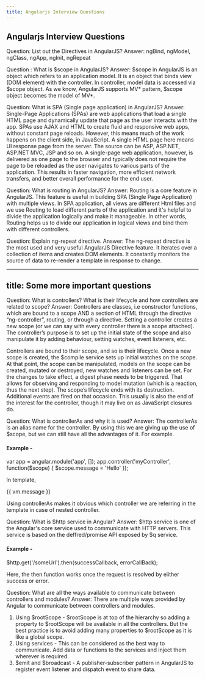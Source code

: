 ```yaml
---
title: Angularjs Interview Questions
---
```

## Angularjs Interview Questions

Question: List out the Directives in AngularJS?
Answer: ngBind, ngModel, ngClass, ngApp, ngInit, ngRepeat

Question : What is $scope in AngularJS?
Answer: $scope in AngularJS is an object which refers to an application model. It is an object that binds view (DOM element) with the controller. In controller, model data is accessed via $scope object. As we know, AngularJS supports MV* pattern, $scope object becomes the model of MV*. 

Question: What is SPA (Single page application) in AngularJS?
Answer: Single-Page Applications (SPAs) are web applications that load a single HTML page and dynamically update that page as the user interacts with the app. SPAs use AJAX and HTML to create fluid and responsive web apps, without constant page reloads. However, this means much of the work happens on the client side, in JavaScript.
A single HTML page here means UI response page from the server. The source can be ASP, ASP.NET, ASP.NET MVC, JSP and so on.
A single-page web application, however, is delivered as one page to the browser and typically does not require the page to be reloaded as the user navigates to various parts of the application. This results in faster navigation, more efficient network transfers, and better overall performance for the end user.

Question: What is routing in AngularJS?
Answer: Routing is a core feature in AngularJS. This feature is useful in building SPA (Single Page Application) with multiple views. In SPA application, all views are different Html files and we use Routing to load different parts of the application and it's helpful to divide the application logically and make it manageable. In other words, Routing helps us to divide our application in logical views and bind them with different controllers.

Question: Explain ng-repeat directive.
Answer: The ng-repeat directive is the most used and very useful AngularJS Directive feature. It iterates over a collection of items and creates DOM elements. It constantly monitors the source of data to re-render a template in response to change.

---
title: Some more important questions
---

Question: What is controllers? What is their lifecycle and how controllers are related to scope?
Answer: Controllers are classes, i.e constructor functions, which are bound to a scope AND a section of HTML through the directive “ng-controller”, routing, or through a directive. Setting a controller creates a new scope (or we can say with every controller there is a scope attached). The controller’s purpose is to set up the initial state of the scope and also manipulate it by adding behaviour, setting watches, event listeners, etc.

Controllers are bound to their scope, and so is their lifecycle. Once a new scope is created, the $compile service sets up initial watches on the scope. At that point, the scope can be manipulated, models on the scope can be created, mutated or destroyed, new watches and listeners can be set. For the changes to take effect, a digest phase needs to be triggered. That allows for observing and responding to model mutation (which is a reaction, thus the next step). The scope’s lifecycle ends with its destruction. Additional events are fired on that occasion. This usually is also the end of the interest for the controller, though it may live on as JavaScript closures do.

Question: What is controllerAs and why it is used?
Answer: The controllerAs is an alias name for the controller. By using this we are giving up the use of $scope, but we can still have all the advantages of it. For example.

#### Example -
  var app = angular.module('app', []);
  app.controller('myController', function($scope) {
    $scope.message = 'Hello'
  });
  
  In template,
  <body ng-app="app">
  <div ng-controller="myController as vm">
    <p>{{ vm.message }}</p>
  </div>
  
Using controllerAs makes it obvious which controller we are referring in the template in case of nested controller.

Question: What is $http service in Angular?
Answer: $http service is one of the Angular's core service used to communicate with HTTP servers. This service is based on the deffred/promise API exposed by $q service. 

#### Example -
$http.get('/someUrl').then(successCallback, errorCallBack);

Here, the then function works once the request is resolved by eiither success or error.

Question: What are all the ways available to communicate between controllers and modules?
Answer: There are multiple ways provided by Angular to communicate between controllers and modules.
1) Using $rootScope - $rootScope is at top of the hierarchy so adding a property to $rootScope will be available in all the controllers. But the best practice is to avoid adding many properties to $rootScope as it is like a global scope.
2) Using services - This can be considered as the best way to communicate. Add data or functions to the services and inject them wherever is required.
3) $emit and $broadcast - A publisher-subscriber pattern in AngularJS to register event listener and dispatch event to share data.



